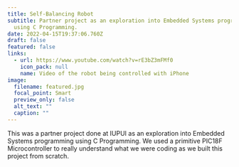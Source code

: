 ```yaml
---
title: Self-Balancing Robot
subtitle: Partner project as an exploration into Embedded Systems programming
  using C Programming.
date: 2022-04-15T19:37:06.760Z
draft: false
featured: false
links:
  - url: https://www.youtube.com/watch?v=rE3bZ3mFMf0
    icon_pack: null
    name: Video of the robot being controlled with iPhone
image:
  filename: featured.jpg
  focal_point: Smart
  preview_only: false
  alt_text: ""
  caption: ""
---
```

This was a partner project done at IUPUI as an exploration into Embedded Systems programming using C Programming. We used a primitive PIC18F Microcontroller to really understand what we were coding as we built this project from scratch.
<br>
